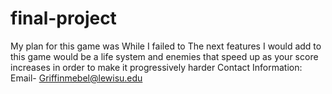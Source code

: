# final-project
My plan for this game was
While I failed to 
The next features I would add to this game would be a life system and enemies that speed up as your score increases in order to make it progressively harder
Contact Information: Email- Griffinmebel@lewisu.edu

